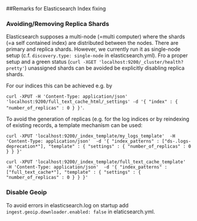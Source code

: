 ##Remarks for Elasticsearch Index fixing

### Avoiding/Removing Replica Shards
Elasticsearch supposes a multi-node (=multi computer) where the shards (=a self contained index) are distributed between the nodes. There are primary and replica shards. However, we currently run it as single-node setup (c.f. `discovery.type: single-node` in elasticsearch.yml). Fro a proper setup and a green status (`curl -XGET 'localhost:9200/_cluster/health?pretty'`) unassigned shards can be avoided be explicitly disabling replica shards.

For our indices this can be achieved e.g. by

```curl -XPUT -H 'Content-Type: application/json'  'localhost:9200/full_text_cache_html/_settings' -d '{ "index" : { "number_of_replicas" : 0 } }'```.

To avoid the generation of replicas (e.g. for the log indices or by reindexing of existing records, a template mechanism can be used:

```curl -XPUT 'localhost:9200/_index_template/my_logs_template'  -H 'Content-Type: application/json'  -d '{ "index_patterns" : ["ds-.logs-deprecation*"], "template" : { "settings" : { "number_of_replicas" : 0 } } }'```


```curl -XPUT 'localhost:9200/_index_template/full_text_cache_template'  -H 'Content-Type: application/json'  -d '{ "index_patterns" : ["full_text_cache*"], "template" : { "settings" : { "number_of_replicas" : 0 } } }'```


### Disable Geoip
To avoid errors in elasticsearch.log on startup add `ingest.geoip.downloader.enabled: false` in elaticsearch.yml.















